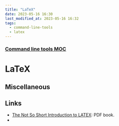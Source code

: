 ```yaml
---
title: "LaTeX"
date: 2023-05-16 16:30
last_modified_at: 2023-05-16 16:32
tags:
  - command-line-tools
  - latex
---
```


### [Command line tools MOC](Command%20line%20tools%20MOC.md)

# LaTeX

## Miscellaneous

## Links

* [The Not So Short Introduction to LATEX](https://tobi.oetiker.ch/lshort/lshort.pdf): PDF book.
* 